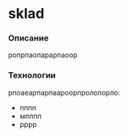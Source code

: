 # sklad
### Описание
ропрпаопарарпаоор
### Технологии
рпоаеарпарпаароорпрололорло:
* пппп
* мпппп
* рррр

